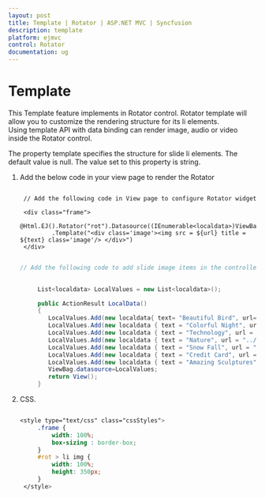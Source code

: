 ```yaml
---
layout: post
title: Template | Rotator | ASP.NET MVC | Syncfusion
description: template 
platform: ejmvc
control: Rotator
documentation: ug
---
```


# Template 

This Template feature implements in Rotator control. Rotator template will allow you to customize the rendering structure for its li elements. Using template API with data binding can render image, audio or video inside the Rotator control. 

The property template specifies the structure for slide li elements. The default value is null. The value set to this property is string. 


1. Add the below code in your view page to render the Rotator

 
   ~~~ cshtml

	// Add the following code in View page to configure Rotator widget

    <div class="frame">
            @Html.EJ().Rotator("rot").Datasource((IEnumerable<localdata>)ViewBag.datasource).SlideWidth("100%").SlideHeight("350px").IsResponsive(true)
            .Template("<div class='image'><img src = ${url} title = ${text} class='image'/> </div>")
    </div>          

   ~~~
   
   
   ~~~ csharp

   // Add the following code to add slide image items in the controller page

  
        List<localdata> LocalValues = new List<localdata>();
   
        public ActionResult LocalData()
        {    
           LocalValues.Add(new localdata{ text= "Beautiful Bird", url= "../Images/rotator/bird.jpg" });
           LocalValues.Add(new localdata { text = "Colorful Night", url = "../Images/rotator/night.jpg" });
           LocalValues.Add(new localdata { text = "Technology", url = "../Images/rotator/tablet.jpg" });
           LocalValues.Add(new localdata { text = "Nature", url = "../Images/rotator/nature.jpg" });
           LocalValues.Add(new localdata { text = "Snow Fall", url = "../Images/rotator/snowfall.jpg" });
           LocalValues.Add(new localdata { text = "Credit Card", url = "../Images/rotator/card.jpg" });
           LocalValues.Add(new localdata { text = "Amazing Sculptures", url = "../Images/rotator/sculpture.jpg" });
           ViewBag.datasource=LocalValues;
           return View();
        } 

     ~~~

2. CSS. 

   ~~~ css

   <style type="text/css" class="cssStyles">
        .frame {
            width: 100%;
            box-sizing : border-box;
        }
        #rot > li img {
            width: 100%;
            height: 350px;
        }
    </style>

   ~~~

